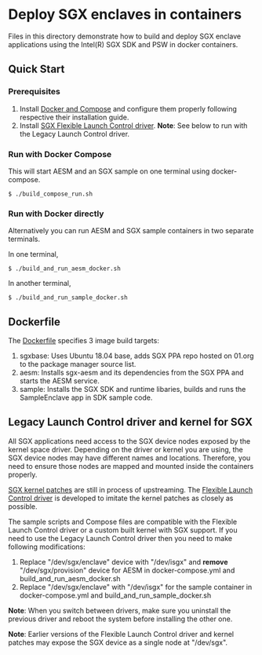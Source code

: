 # Deploy SGX enclaves in containers

Files in this directory demonstrate how to build and deploy SGX enclave applications using the Intel(R) SGX SDK and PSW in docker containers.

## Quick Start

###  Prerequisites
1. Install [Docker and Compose](https://docs.docker.com/) and configure them properly following respective their installation guide.
2. Install [SGX Flexible Launch Control driver](https://github.com/intel/SGXDataCenterAttestationPrimitives/driver/linux). **Note**: See below to run with the Legacy Launch Control driver.

### Run with Docker Compose
This will start AESM and an SGX sample on one terminal using docker-compose.
```
$ ./build_compose_run.sh
```

### Run with Docker directly

Alternatively you can run AESM and SGX sample containers in two separate terminals.

In one terminal,
```
$ ./build_and_run_aesm_docker.sh
```
In another terminal,
```
$ ./build_and_run_sample_docker.sh
```

## Dockerfile

The [Dockerfile](../docker/Dockerfile)  specifies 3 image build targets:
1. sgxbase: Uses Ubuntu 18.04 base, adds SGX PPA repo hosted on 01.org to the package manager source list.
2. aesm: Installs sgx-aesm and its dependencies from the SGX PPA and starts the AESM service.
3. sample: Installs the SGX SDK and runtime libaries, builds and runs the SampleEnclave app in SDK sample code.

## Legacy Launch Control driver and kernel for SGX

All SGX applications need access to the SGX device nodes exposed by the kernel space driver. Depending on the driver or kernel you are using, the SGX device nodes may have different names and locations. Therefore, you need to ensure those nodes are mapped and mounted inside the containers properly.


[SGX kernel patches](https://github.com/jsakkine-intel/linux-sgx/commits/master) are still in process of upstreaming.
The [Flexible Launch Control driver](https://github.com/intel/SGXDataCenterAttestationPrimitives/tree/master/driver) is developed to imitate the kernel patches as closely as possible.

The sample scripts and Compose files are compatible with the Flexible Launch Control  driver or a custom built kernel with SGX support. If you need to use the Legacy Launch Control driver then you need to make following modifications:
1. Replace "/dev/sgx/enclave" device with "/dev/isgx" and **remove** "/dev/sgx/provision" device for AESM in docker-compose.yml and build_and_run_aesm_docker.sh
2. Replace "/dev/sgx/enclave" with "/dev/isgx" for the sample container in docker-compose.yml and build_and_run_sample_docker.sh

**Note**: When you switch between drivers, make sure you uninstall the previous driver and reboot the system before installing the other one.

**Note**: Earlier versions of the Flexible Launch Control driver and kernel patches may expose the SGX device as a single node at "/dev/sgx".

